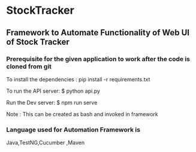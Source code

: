 # StockTracker

## Framework to Automate Functionality of Web UI of Stock Tracker

### Prerequisite for the given application to work after the code is cloned from git 

To install the dependencies :
pip install -r requirements.txt

To run the API server:
$ python api.py

Run the Dev server:
$ npm run serve

Note : This can be created as bash and invoked in framework 

### Language used for Automation Framework is 
Java,TestNG,Cucumber ,Maven 


